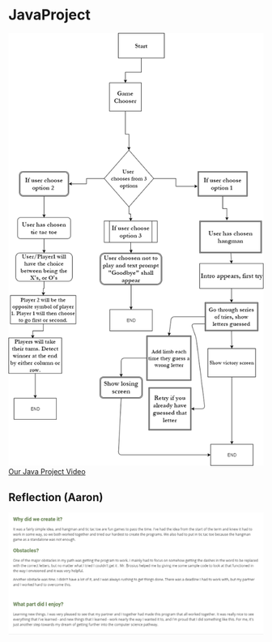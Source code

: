 # JavaProject
<img src= "FinalProject.png" alt="Flowchart">
<a href="https://www.youtube.com/watch?v=5uzVQwG-d1I&feature=youtu.be">Our Java Project Video</a>
<h2>Reflection (Aaron)</h2>
<img src= "Reflection.png" alt="Aaron's Reflection">
